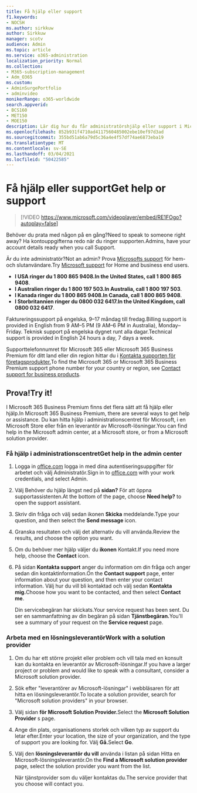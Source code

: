 ```yaml
---
title: Få hjälp eller support
f1.keywords:
- NOCSH
ms.author: sirkkuw
author: Sirkkuw
manager: scotv
audience: Admin
ms.topic: article
ms.service: o365-administration
localization_priority: Normal
ms.collection:
- M365-subscription-management
- Adm_O365
ms.custom:
- AdminSurgePortfolio
- adminvideo
monikerRange: o365-worldwide
search.appverid:
- BCS160
- MET150
- MOE150
description: Lär dig hur du får administratörshjälp eller support i Microsoft 365 Business Premium.
ms.openlocfilehash: 852b931f4710ad4117560485002ebe10ef97d3ad
ms.sourcegitcommit: 355bd51ab6a79d5c36a4e4f57df74ae6873eba19
ms.translationtype: MT
ms.contentlocale: sv-SE
ms.lasthandoff: 03/04/2021
ms.locfileid: "50422585"
---
```

# <a name="get-help-or-support"></a><span data-ttu-id="1573d-103">Få hjälp eller support</span><span class="sxs-lookup"><span data-stu-id="1573d-103">Get help or support</span></span>

> [!VIDEO https://www.microsoft.com/videoplayer/embed/RE1FOgo?autoplay=false]

<span data-ttu-id="1573d-104">Behöver du prata med någon på en gång?</span><span class="sxs-lookup"><span data-stu-id="1573d-104">Need to speak to someone right away?</span></span> <span data-ttu-id="1573d-105">Ha kontouppgifterna redo när du ringer supporten.</span><span class="sxs-lookup"><span data-stu-id="1573d-105">Admins, have your account details ready when you call Support.</span></span>

<span data-ttu-id="1573d-106">Är du inte administratör?</span><span class="sxs-lookup"><span data-stu-id="1573d-106">Not an admin?</span></span> <span data-ttu-id="1573d-107">Prova [Microsofts support](https://go.microsoft.com/fwlink/?linkid=860695) för hem- och slutanvändare.</span><span class="sxs-lookup"><span data-stu-id="1573d-107">Try [Microsoft support](https://go.microsoft.com/fwlink/?linkid=860695) for Home and business end users.</span></span>

- <span data-ttu-id="1573d-108">**I USA ringer du 1 800 865 9408.**</span><span class="sxs-lookup"><span data-stu-id="1573d-108">**In the United States, call 1 800 865 9408**.</span></span>
- <span data-ttu-id="1573d-109">**I Australien ringer du 1 800 197 503.**</span><span class="sxs-lookup"><span data-stu-id="1573d-109">**In Australia, call 1 800 197 503**.</span></span>
- <span data-ttu-id="1573d-110">**I Kanada ringer du 1 800 865 9408.**</span><span class="sxs-lookup"><span data-stu-id="1573d-110">**In Canada, call 1 800 865 9408**.</span></span>
- <span data-ttu-id="1573d-111">**I Storbritannien ringer du 0800 032 6417.**</span><span class="sxs-lookup"><span data-stu-id="1573d-111">**In the United Kingdom, call 0800 032 6417**.</span></span>

<span data-ttu-id="1573d-112">Faktureringssupport på engelska, 9–17 måndag till fredag.</span><span class="sxs-lookup"><span data-stu-id="1573d-112">Billing support is provided in English from 9 AM–5 PM (9 AM–6 PM in Australia), Monday–Friday.</span></span>
<span data-ttu-id="1573d-113">Teknisk support på engelska dygnet runt alla dagar.</span><span class="sxs-lookup"><span data-stu-id="1573d-113">Technical support is provided in English 24 hours a day, 7 days a week.</span></span>

<span data-ttu-id="1573d-114">Supporttelefonnumret för Microsoft 365 eller Microsoft 365 Business Premium för ditt land eller din region hittar du i [Kontakta supporten för företagsprodukter.](https://support.microsoft.com/office/32a17ca7-6fa0-4870-8a8d-e25ba4ccfd4b)</span><span class="sxs-lookup"><span data-stu-id="1573d-114">To find the Microsoft 365 or Microsoft 365 Business Premium support phone number for your country or region, see [Contact support for business products](https://support.microsoft.com/office/32a17ca7-6fa0-4870-8a8d-e25ba4ccfd4b).</span></span>

## <a name="try-it"></a><span data-ttu-id="1573d-115">Prova!</span><span class="sxs-lookup"><span data-stu-id="1573d-115">Try it!</span></span>

<span data-ttu-id="1573d-116">I Microsoft 365 Business Premium finns det flera sätt att få hjälp eller hjälp.</span><span class="sxs-lookup"><span data-stu-id="1573d-116">In Microsoft 365 Business Premium, there are several ways to get help or assistance.</span></span> <span data-ttu-id="1573d-117">Du kan hitta hjälp i administrationscentret för Microsoft, i en Microsoft Store eller från en leverantör av Microsoft-lösningar.</span><span class="sxs-lookup"><span data-stu-id="1573d-117">You can find help in the Microsoft admin center, at a Microsoft store, or from a Microsoft solution provider.</span></span>

### <a name="get-help-in-the-admin-center"></a><span data-ttu-id="1573d-118">Få hjälp i administrationscentret</span><span class="sxs-lookup"><span data-stu-id="1573d-118">Get help in the admin center</span></span>

1. <span data-ttu-id="1573d-119">Logga in [office.com](https://office.com) logga in med dina autentiseringsuppgifter för arbetet och välj Administratör.</span><span class="sxs-lookup"><span data-stu-id="1573d-119">Sign in to [office.com](https://office.com) with your work credentials, and select Admin.</span></span>
1. <span data-ttu-id="1573d-120">Välj Behöver du hjälp längst ned på **sidan?** För att öppna supportassistenten.</span><span class="sxs-lookup"><span data-stu-id="1573d-120">At the bottom of the page, choose **Need help?** to open the support assistant.</span></span>
1. <span data-ttu-id="1573d-121">Skriv din fråga och välj sedan ikonen **Skicka** meddelande.</span><span class="sxs-lookup"><span data-stu-id="1573d-121">Type your question, and then select the **Send message** icon.</span></span>
1. <span data-ttu-id="1573d-122">Granska resultaten och välj det alternativ du vill använda.</span><span class="sxs-lookup"><span data-stu-id="1573d-122">Review the results, and choose the option you want.</span></span>
1. <span data-ttu-id="1573d-123">Om du behöver mer hjälp väljer du **ikonen** Kontakt.</span><span class="sxs-lookup"><span data-stu-id="1573d-123">If you need more help, choose the **Contact** icon.</span></span>
1. <span data-ttu-id="1573d-124">På sidan **Kontakta support** anger du information om din fråga och anger sedan din kontaktinformation.</span><span class="sxs-lookup"><span data-stu-id="1573d-124">On the **Contact support** page, enter information about your question, and then enter your contact information.</span></span> <span data-ttu-id="1573d-125">Välj hur du vill bli kontaktad och välj sedan **Kontakta mig.**</span><span class="sxs-lookup"><span data-stu-id="1573d-125">Choose how you want to be contacted, and then select **Contact me**.</span></span>

    <span data-ttu-id="1573d-126">Din servicebegäran har skickats.</span><span class="sxs-lookup"><span data-stu-id="1573d-126">Your service request has been sent.</span></span> <span data-ttu-id="1573d-127">Du ser en sammanfattning av din begäran på sidan **Tjänstbegäran.**</span><span class="sxs-lookup"><span data-stu-id="1573d-127">You'll see a summary of your request on the **Service request** page.</span></span>

### <a name="work-with-a-solution-provider"></a><span data-ttu-id="1573d-128">Arbeta med en lösningsleverantör</span><span class="sxs-lookup"><span data-stu-id="1573d-128">Work with a solution provider</span></span>

1. <span data-ttu-id="1573d-129">Om du har ett större projekt eller problem och vill tala med en konsult kan du kontakta en leverantör av Microsoft-lösningar.</span><span class="sxs-lookup"><span data-stu-id="1573d-129">If you have a larger project or problem and would like to speak with a consultant, consider a Microsoft solution provider.</span></span>
1. <span data-ttu-id="1573d-130">Sök efter "leverantörer av Microsoft-lösningar" i webbläsaren för att hitta en lösningsleverantör.</span><span class="sxs-lookup"><span data-stu-id="1573d-130">To locate a solution provider, search for "Microsoft solution providers" in your browser.</span></span>
1. <span data-ttu-id="1573d-131">Välj sidan **för Microsoft Solution Provider.**</span><span class="sxs-lookup"><span data-stu-id="1573d-131">Select the **Microsoft Solution Provider** s page.</span></span>
1. <span data-ttu-id="1573d-132">Ange din plats, organisationens storlek och vilken typ av support du letar efter.</span><span class="sxs-lookup"><span data-stu-id="1573d-132">Enter your location, the size of your organization, and the type of support you are looking for.</span></span> <span data-ttu-id="1573d-133">Välj **Gå.**</span><span class="sxs-lookup"><span data-stu-id="1573d-133">Select **Go**.</span></span>
1. <span data-ttu-id="1573d-134">Välj den **lösningsleverantör du vill** använda i listan på sidan Hitta en Microsoft-lösningsleverantör.</span><span class="sxs-lookup"><span data-stu-id="1573d-134">On the **Find a Microsoft solution provider** page, select the solution provider you want from the list.</span></span>

    <span data-ttu-id="1573d-135">När tjänstprovider som du väljer kontaktas du.</span><span class="sxs-lookup"><span data-stu-id="1573d-135">The service provider that you choose will contact you.</span></span>